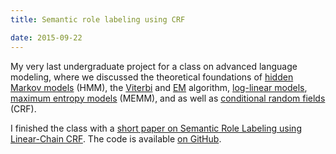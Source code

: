 ```yaml
---
title: Semantic role labeling using CRF

date: 2015-09-22
---
```


My very last undergraduate project for a class on advanced language modeling, where we discussed the theoretical foundations of [hidden Markov models](https://en.wikipedia.org/wiki/Hidden_Markov_model) (HMM), the [Viterbi](https://en.wikipedia.org/wiki/Viterbi_algorithm) and [EM](https://en.wikipedia.org/wiki/Expectation%E2%80%93maximization_algorithm) algorithm, [log-linear models](https://en.wikipedia.org/wiki/Log-linear_model), [maximum entropy models](https://en.wikipedia.org/wiki/Principle_of_maximum_entropy#Maximum_entropy_models) (MEMM), and as well as [conditional random fields](https://en.wikipedia.org/wiki/Conditional_random_field) (CRF).

I finished the class with a [short paper on Semantic Role Labeling using Linear-Chain CRF]({{site.url}}/files/srl.pdf). The code is available [on GitHub](https://github.com/melanietosik/srl).
